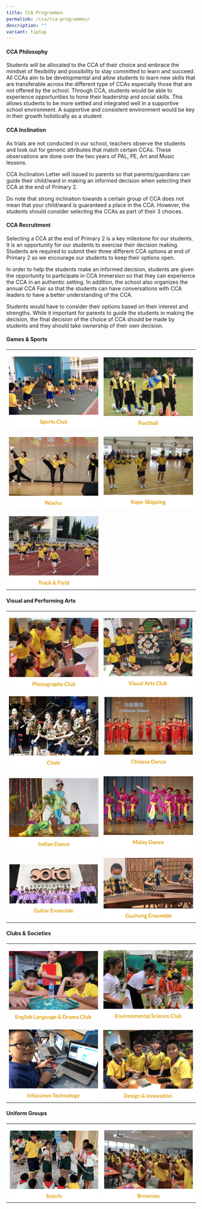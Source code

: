 ```yaml
---
title: CCA Programmes
permalink: /cca/cca-programmes/
description: ""
variant: tiptap
---
```

<h4>CCA Philosophy</h4>
<p>Students will be allocated to the CCA of their choice and embrace the
mindset of flexibility and possibility to stay committed to learn and succeed.
All CCAs aim to be developmental and allow students to learn new skills
that are transferable across the different type of CCAs especially those
that are not offered by the school. Through CCA, students would be able
to experience opportunities to hone their leadership and social skills.
This allows students to be more settled and integrated well in a supportive
school environment. A supportive and consistent environment would be key
in their growth holistically as a student.</p>
<h4>CCA Inclination</h4>
<p>As trials are not conducted in our school, teachers observe the students
and look out for generic attributes that match certain CCAs. These observations
are done over the two years of PAL, PE, Art and Music lessons.</p>
<p>CCA Inclination Letter will issued to parents so that parents/guardians
can guide their child/ward in making an informed decision when selecting
their CCA at the end of Primary 2.</p>
<p>Do note that strong inclination towards a certain group of CCA does not
mean that your child/ward is guaranteed a place in the CCA. However, the
students should consider selecting the CCAs as part of their 3 choices.</p>
<p></p>
<h4>CCA Recruitment</h4>
<p>Selecting a CCA at the end of Primary 2 is a key milestone for our students.
It is an opportunity for our students to exercise their decision making.
Students are required to submit their three different CCA options at end
of Primary 2 as we encourage our students to keep their options open.</p>
<p>In order to help the students make an informed decision, students are
given the opportunity to participate in CCA Immersion so that they can
experience the CCA in an authentic setting. In addition, the school also
organizes the annual CCA Fair so that the students can have conversations
with CCA leaders to have a better understanding of the CCA.</p>
<p>Students would have to consider their options based on their interest
and strengths. While it important for parents to guide the students in
making the decision, the final decision of the choice of CCA should be
made by students and they should take ownership of their own decision.</p>
<p></p>
<h4>Games &amp; Sports</h4>
<table style="minWidth: 50px">
<colgroup>
<col>
<col>
</colgroup>
<tbody>
<tr>
<th rowspan="1" colspan="1">
<p></p><a class="isomer-image-wrapper" href="https://www.admiraltypri.moe.edu.sg/cca/Sports/sports-club/"><img style="width: 100%" height="auto" width="100%" alt="" src="/images/sports club.png"></a>
</th>
<th rowspan="1" colspan="1">
<p></p><a class="isomer-image-wrapper" href="https://www.admiraltypri.moe.edu.sg/cca/Sports/football/"><img style="width: 100%" height="auto" width="100%" alt="" src="/images/football.png"></a>
</th>
</tr>
<tr>
<td rowspan="1" colspan="1">
<p></p><a class="isomer-image-wrapper" href="https://www.admiraltypri.moe.edu.sg/cca/Sports/wushu/"><img style="width: 100%" height="auto" width="100%" alt="" src="/images/wushu.png"></a>
</td>
<td rowspan="1" colspan="1">
<p></p><a class="isomer-image-wrapper" href="https://www.admiraltypri.moe.edu.sg/cca/Sports/rope-skipping/"><img style="width: 100%" height="auto" width="100%" alt="" src="/images/rope skipping.png"></a>
</td>
</tr>
<tr>
<td rowspan="1" colspan="1">
<p></p><a class="isomer-image-wrapper" href="https://www.admiraltypri.moe.edu.sg/cca/Sports/track-n-field/"><img style="width: 100%" height="auto" width="100%" alt="" src="/images/track&amp;field.png"></a>
</td>
<td rowspan="1" colspan="1">
<p></p>
</td>
</tr>
</tbody>
</table>
<h4>Visual and Performing Arts</h4>
<table style="minWidth: 50px">
<colgroup>
<col>
<col>
</colgroup>
<tbody>
<tr>
<th rowspan="1" colspan="1">
<p></p><a class="isomer-image-wrapper" href="https://www.admiraltypri.moe.edu.sg/cca/Club-and-Societies/photography-club/"><img style="width: 100%" height="auto" width="100%" alt="" src="/images/photography club.png"></a>
</th>
<th rowspan="1" colspan="1">
<p></p><a class="isomer-image-wrapper" href="https://www.admiraltypri.moe.edu.sg/cca/Club-and-Societies/visual-arts-club/"><img style="width: 100%" height="auto" width="100%" alt="" src="/images/visual arts club.png"></a>
</th>
</tr>
<tr>
<td rowspan="1" colspan="1">
<p></p><a class="isomer-image-wrapper" href="https://www.admiraltypri.moe.edu.sg/cca/Performing-Arts/choir/"><img style="width: 100%" height="auto" width="100%" alt="" src="/images/choir.png"></a>
</td>
<td rowspan="1" colspan="1">
<p></p><a class="isomer-image-wrapper" href="https://www.admiraltypri.moe.edu.sg/cca/Performing-Arts/chinese-dance/"><img style="width: 100%" height="auto" width="100%" alt="" src="/images/chinese dance.png"></a>
</td>
</tr>
<tr>
<td rowspan="1" colspan="1">
<p></p><a class="isomer-image-wrapper" href="https://www.admiraltypri.moe.edu.sg/cca/Performing-Arts/indian-dance/"><img style="width: 100%" height="auto" width="100%" alt="" src="/images/indian dance.png"></a>
</td>
<td rowspan="1" colspan="1">
<p></p><a class="isomer-image-wrapper" href="https://www.admiraltypri.moe.edu.sg/cca/Performing-Arts/malay-dance/"><img style="width: 100%" height="auto" width="100%" alt="" src="/images/malay dance.png"></a>
</td>
</tr>
<tr>
<td rowspan="1" colspan="1">
<p></p><a class="isomer-image-wrapper" href="https://www.admiraltypri.moe.edu.sg/cca/Performing-Arts/guitar-ensemble/"><img style="width: 100%" height="auto" width="100%" alt="" src="/images/guitar ensemble.png"></a>
</td>
<td rowspan="1" colspan="1">
<p></p><a class="isomer-image-wrapper" href="https://www.admiraltypri.moe.edu.sg/cca/Performing-Arts/guzheng-ensemble/"><img style="width: 100%" height="auto" width="100%" alt="" src="/images/guzheng.png"></a>
</td>
</tr>
</tbody>
</table>
<h4>Clubs &amp; Societies</h4>
<table style="minWidth: 50px">
<colgroup>
<col>
<col>
</colgroup>
<tbody>
<tr>
<th rowspan="1" colspan="1">
<p></p><a class="isomer-image-wrapper" href="https://www.admiraltypri.moe.edu.sg/cca/Club-and-Societies/english-language-n-drama-club/"><img style="width: 100%" height="auto" width="100%" alt="" src="/images/english &amp; drama club.png"></a>
</th>
<th rowspan="1" colspan="1">
<p></p><a class="isomer-image-wrapper" href="https://www.admiraltypri.moe.edu.sg/cca/Club-and-Societies/environmental-science-club/"><img style="width: 100%" height="auto" width="100%" alt="" src="/images/environmental science club.png"></a>
</th>
</tr>
<tr>
<td rowspan="1" colspan="1">
<p></p><a class="isomer-image-wrapper" href="https://www.admiraltypri.moe.edu.sg/cca/Club-and-Societies/infocomm-technology/"><img style="width: 100%" height="auto" width="100%" alt="" src="/images/infocomm technology.png"></a>
</td>
<td rowspan="1" colspan="1">
<p></p><a class="isomer-image-wrapper" href="https://www.admiraltypri.moe.edu.sg/cca/clubs-and-socities/design-n-innovation/"><img style="width: 100%" height="auto" width="100%" alt="" src="/images/design&amp;innovation.png"></a>
</td>
</tr>
</tbody>
</table>
<h4>Uniform Groups</h4>
<table style="minWidth: 50px">
<colgroup>
<col>
<col>
</colgroup>
<tbody>
<tr>
<th rowspan="1" colspan="1">
<p></p><a class="isomer-image-wrapper" href="https://www.admiraltypri.moe.edu.sg/cca/Uniform-Groups/brownies/"><img style="width: 100%" height="auto" width="100%" alt="" src="/images/scouts.png"></a>
</th>
<th rowspan="1" colspan="1">
<p></p><a class="isomer-image-wrapper" href="https://www.admiraltypri.moe.edu.sg/cca/Uniform-Groups/scouts/"><img style="width: 100%" height="auto" width="100%" alt="" src="/images/brownies.png"></a>
</th>
</tr>
</tbody>
</table>
<p></p>
<p></p>